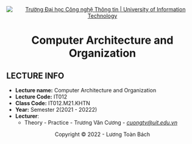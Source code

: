 <!-- Banner -->
<p align="center">
  <a href="https://www.uit.edu.vn/" title="Trường Đại học Công nghệ Thông tin" style="border: none;">
    <img src="https://i.imgur.com/WmMnSRt.png" alt="Trường Đại học Công nghệ Thông tin | University of Information Technology">
  </a>
</p>

<!-- Title -->
<h1 align="center"><b>Computer Architecture and Organization</b></h1>

## LECTURE INFO
* **Lecture name:** Computer Architecture and Organization
* **Lecture Code:** IT012
* **Class Code:** IT012.M21.KHTN
* **Year:** Semester 2(2021 - 20222)
* **Lecturer**:  
  - Theory - Practice - Trương Văn Cương - *cuongtv@uit.edu.vn*  
<!-- Footer -->
<p align='center'>Copyright © 2022 - Lương Toàn Bách</p>
